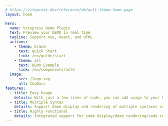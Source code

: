 ```yaml
---
# https://vitepress.dev/reference/default-theme-home-page
layout: home

hero:
  name: Vitepress Demo Plugin
  text: Preview your DEMO in real time
  tagline: Support Vue, React, and HTML
  actions:
    - theme: brand
      text: Quick Start
      link: /en/guide/start
    - theme: alt
      text: DEMO Example
      link: /en/components/antd
  image:
      src: /logo.svg
      alt: ChoDocs
features:
  - title: Easy Usage
    details: With just a few lines of code, you can add usage to your Vitepress site.
  - title: Multiple Syntax 
    details: Support demo display and rendering of multiple syntaxes such as vue/react/html
  - title: Highly Functional
    details: Integrated support for code display/demo rendering/code copying/navigation to third-party platforms
---
```

